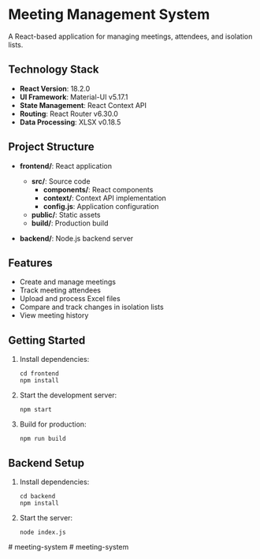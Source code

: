 # Meeting Management System

A React-based application for managing meetings, attendees, and isolation lists.

## Technology Stack

- **React Version**: 18.2.0
- **UI Framework**: Material-UI v5.17.1
- **State Management**: React Context API
- **Routing**: React Router v6.30.0
- **Data Processing**: XLSX v0.18.5

## Project Structure

- **frontend/**: React application
  - **src/**: Source code
    - **components/**: React components
    - **context/**: Context API implementation
    - **config.js**: Application configuration
  - **public/**: Static assets
  - **build/**: Production build

- **backend/**: Node.js backend server

## Features

- Create and manage meetings
- Track meeting attendees
- Upload and process Excel files
- Compare and track changes in isolation lists
- View meeting history

## Getting Started

1. Install dependencies:
   ```
   cd frontend
   npm install
   ```

2. Start the development server:
   ```
   npm start
   ```

3. Build for production:
   ```
   npm run build
   ```

## Backend Setup

1. Install dependencies:
   ```
   cd backend
   npm install
   ```

2. Start the server:
   ```
   node index.js
   ```
#   m e e t i n g - s y s t e m  
 #   m e e t i n g - s y s t e m  
 
